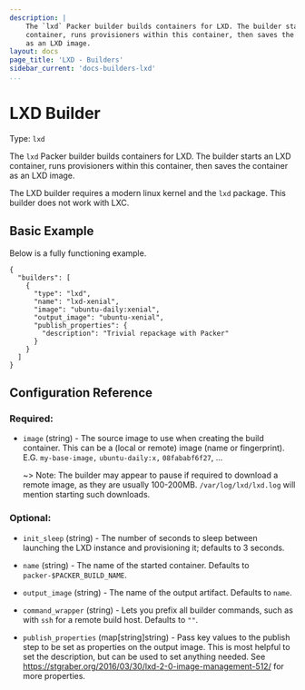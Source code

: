 ```yaml
---
description: |
    The `lxd` Packer builder builds containers for LXD. The builder starts an LXD
    container, runs provisioners within this container, then saves the container
    as an LXD image.
layout: docs
page_title: 'LXD - Builders'
sidebar_current: 'docs-builders-lxd'
...
```


# LXD Builder

Type: `lxd`

The `lxd` Packer builder builds containers for LXD. The builder starts an LXD
container, runs provisioners within this container, then saves the container
as an LXD image.

The LXD builder requires a modern linux kernel and the `lxd` package.
This builder does not work with LXC.

## Basic Example

Below is a fully functioning example.

``` {.javascript}
{
  "builders": [
    {
      "type": "lxd",
      "name": "lxd-xenial",
      "image": "ubuntu-daily:xenial",
      "output_image": "ubuntu-xenial",
      "publish_properties": {
        "description": "Trivial repackage with Packer"
      }
    }
  ]
}
```


## Configuration Reference

### Required:

-  `image` (string) - The source image to use when creating the build
   container. This can be a (local or remote) image (name or fingerprint). E.G.
   `my-base-image,` `ubuntu-daily:x,` `08fababf6f27`, ...

    ~&gt; Note: The builder may appear to pause if required to download
    a remote image, as they are usually 100-200MB. `/var/log/lxd/lxd.log` will
    mention starting such downloads.

### Optional:

-  `init_sleep` (string) - The number of seconds to sleep between launching the
   LXD instance and provisioning it; defaults to 3 seconds.

-  `name` (string) - The name of the started container. Defaults to
   `packer-$PACKER_BUILD_NAME`.

-  `output_image` (string) - The name of the output artifact. Defaults to
   `name`.

-  `command_wrapper` (string) - Lets you prefix all builder commands, such as
   with `ssh` for a remote build host. Defaults to `""`.

- `publish_properties` (map[string]string) - Pass key values to the publish
   step to be set as properties on the output image. This is most helpful to
   set the description, but can be used to set anything needed.
   See https://stgraber.org/2016/03/30/lxd-2-0-image-management-512/
   for more properties.
